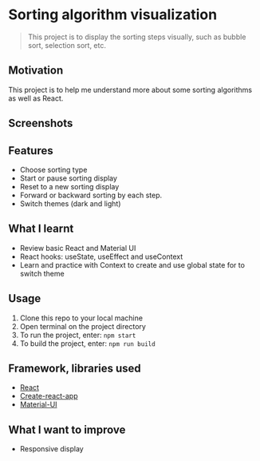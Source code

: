 # Sorting algorithm visualization
> This project is to display the sorting steps visually, such as bubble sort, selection sort, etc.

## Motivation
This project is to help me understand more about some sorting algorithms as well as React. 

## Screenshots
## Features
* Choose sorting type
* Start or pause sorting display
* Reset to a new sorting display
* Forward or backward sorting by each step.
* Switch themes (dark and light)

## What I learnt
* Review basic React and Material UI
* React hooks: useState, useEffect and useContext
* Learn and practice with Context to create and use global state for to switch theme

## Usage
1. Clone this repo to your local machine
2. Open terminal on the project directory
3. To run the project, enter: `npm start`
4. To build the project, enter: `npm run build`

## Framework, libraries used
* [React](https://reactjs.org/)
* [Create-react-app](https://create-react-app.dev/)
* [Material-UI](https://material-ui.com/)

## What I want to improve
* Responsive display
  
